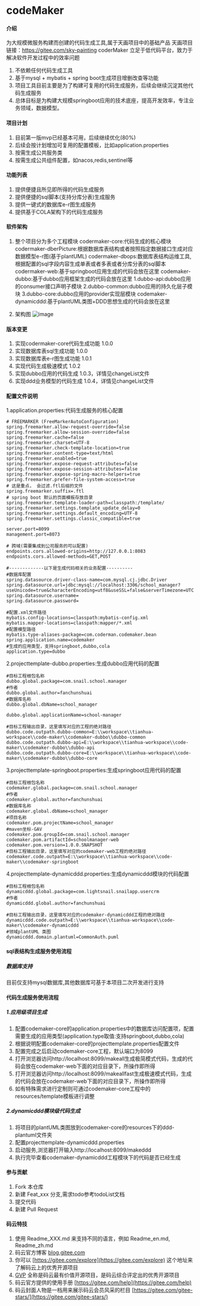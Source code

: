 # codeMaker


#### 介绍
为大规模微服务构建而创建的代码生成工具,属于天画项目中的基础产品
天画项目链接：https://gitee.com/sky-painting
coderMaker 立足于低代码平台，致力于解决软件开发过程中的效率问题
1.  不依赖任何代码生成工具
2.  基于mysql + mybatis + spring boot生成项目增删改查等功能
3.  项目工具目前主要是为了构建可复用的代码生成服务，后续会继续沉淀其他代码生成服务
4.  总体目标是为构建大规模springboot应用的技术底座，提高开发效率，专注业务领域，数据模型。

#### 项目计划
1.  目前第一版mvp已经基本可用，后续继续优化(80%)
2.  后续会按计划增加可复用的配置模板，比如application.properties
3.  按需生成公共服务类
4.  按需生成公共组件配置，如nacos,redis,sentinel等

#### 功能列表
1.  提供便捷且所见即所得的代码生成服务
2.  提供便捷的sql脚本(支持分库分表)生成服务
3.  提供一键式的数据库e-r图生成服务
4.  提供基于COLA架构下的代码生成服务
#### 软件架构
1.  整个项目分为多个工程模块
codermaker-core:代码生成的核心模块
codermaker-dberPicture:根据数据库表结构或者按照指定数据接口生成对应数据模型e-r图(基于plantUML)
codermaker-dbops:数据库表结构运维工具,根据配置的sql字段内容生成单表或者多表或者分库分表的sql脚本
codermaker-web:基于springboot应用生成的代码会放在这里
codemaker-dubbo:基于dubbo应用框架生成的代码会放在这里
  1.dubbo-api:dubbo应用的consumer接口声明子模块
  2.dubbo-common:dubbo应用的持久化层子模块
  3.dubbo-core:dubbo应用的provider实现层模块
codemaker-dynamicddd:基于plantUML类图+DDD思想生成的代码会放在这里

2.  架构图
![image](doc/img/天画-低代码平台(codeMaker).png) 

#### 版本变更

1.  实现codermaker-core代码生成功能 1.0.0
2.  实现数据库表sql生成功能 1.0.0
3.  实现数据库表e-r图生成功能 1.0.1
4.  实现代码生成极速模式  1.0.2
5.  实现dubbo应用的代码生成  1.0.3，详情见changeList文件
6.  实现ddd业务模型的代码生成  1.0.4，详情见changeList文件

####  配置文件说明
1.application.properties:代码生成服务的核心配置
```
# FREEMARKER (FreeMarkerAutoConfiguration)
spring.freemarker.allow-request-override=false
spring.freemarker.allow-session-override=false
spring.freemarker.cache=false
spring.freemarker.charset=UTF-8
spring.freemarker.check-template-location=true
spring.freemarker.content-type=text/html
spring.freemarker.enabled=true
spring.freemarker.expose-request-attributes=false
spring.freemarker.expose-session-attributes=false
spring.freemarker.expose-spring-macro-helpers=true
spring.freemarker.prefer-file-system-access=true
# 这是重点， 会过滤.ftl后缀的文件
spring.freemarker.suffix=.ftl
# spring boot 默认的页面模板存放目录
spring.freemarker.template-loader-path=classpath:/template/
spring.freemarker.settings.template_update_delay=0
spring.freemarker.settings.default_encoding=UTF-8
spring.freemarker.settings.classic_compatible=true

server.port=8099
management.port=8073

# 跨域(需要集成到公司服务的可以配置)
endpoints.cors.allowed-origins=http://127.0.0.1:8083
endpoints.cors.allowed-methods=GET,POST

#-------------以下是生成代码相关的业务配置----------
#数据库配置
spring.datasource.driver-class-name=com.mysql.cj.jdbc.Driver
spring.datasource.url=jdbc:mysql://localhost:3306/school_manager?useUnicode=true&characterEncoding=utf8&useSSL=false&serverTimezone=UTC
spring.datasource.username=
spring.datasource.password=

#配置.xml文件路径
mybatis.config-locations=classpath:mybatis-config.xml
mybatis.mapper-locations=classpath:mapper/*.xml
#配置模型路径
mybatis.type-aliases-package=com.coderman.codemaker.bean
spring.application.name=codemaker
#生成的应用类型，支持springboot,dubbo,cola
application.type=dubbo

```
2.projecttemplate-dubbo.properties:生成dubbo应用代码的配置
```
#目标工程根包名称
dubbo.global.package=com.snail.school.manager
#作者
dubbo.global.author=fanchunshuai
#数据库名称
dubbo.global.dbName=school_manager

dubbo.global.applicationName=school-manager

#目标工程输出目录，这里填写对应的工程的绝对路径
dubbo.code.outpath.dubbo-common=E:\\workspace\\tianhua-workspace\\code-maker\\codemaker-dubbo\\dubbo-common
dubbo.code.outpath.dubbo-api=E:\\workspace\\tianhua-workspace\\code-maker\\codemaker-dubbo\\dubbo-api
dubbo.code.outpath.dubbo-core=E:\\workspace\\tianhua-workspace\\code-maker\\codemaker-dubbo\\dubbo-core
```
3.projecttemplate-springboot.properties:生成springboot应用代码的配置
```
#目标工程根包名称
codemaker.global.package=com.snail.school.manager
#作者
codemaker.global.author=fanchunshuai
#数据库名称
codemaker.global.dbName=school_manager
#项目名称
codemaker.pom.projectName=school_manager
#maven坐标-GAV
codemaker.pom.groupId=com.snail.school.manager
codemaker.pom.artifactId=schoolmanager-web
codemaker.pom.version=1.0.0.SNAPSHOT
#目标工程输出目录，这里填写对应的codemaker-web工程的绝对路径
codemaker.code.outpath=E:\\workspace\\tianhua-workspace\\code-maker\\codemaker-springboot
```
4.projecttemplate-dynamicddd.properties:生成dynamicddd模块的代码配置

```
#目标工程根包名称
dynamicddd.global.package=com.lightsnail.snailapp.usercrm
#作者
dynamicddd.global.author=fanchunshuai

#目标工程输出目录，这里填写对应的codemaker-dynamicddd工程的绝对路径
dynamicddd.code.outpath=E:\\workspace\\tianhua-workspace\\code-maker\\codemaker-dynamicddd
#领域plantUML 类图
dynamicddd.domain.plantuml=CommonAuth.puml
```

#### sql表结构生成服务使用流程
##### 数据库支持
目前仅支持mysql数据库,其他数据库可基于本项目二次开发进行支持

#### 代码生成服务使用流程
##### 1.应用级项目生成
1.  配置codemaker-core的application.properties中的数据库访问配置项，配置需要生成的应用类型(application.type取值:支持springboot,dubbo,cola)
2.  根据说明配置codemaker-core的projecttemplate.properties配置文件
3.  配置完成之后启动codemaker-core工程，默认端口为8099
4.  打开浏览器访问http://localhost:8099/makeall生成极简模式代码，生成的代码会放在codemaker-web下面的对应目录下，所操作即所得
5.  打开浏览器访问http://localhost:8099/makeallfast生成极速模式代码，生成的代码会放在codemaker-web下面的对应目录下，所操作即所得
6.  如有特殊需求进行定制则可通过codemaker-core工程中的resources/template模板进行调整
##### 2.dynamicddd模块级代码生成
1. 将项目的plantUML类图放到codemaker-core的resources下的ddd-plantuml文件夹
2. 配置projecttemplate-dynamicddd.properties
3. 启动服务,浏览器打开输入http://localhost:8099/makeddd
4. 执行完毕查看codemaker-dynamicddd工程模块下的代码是否已经生成
#### 参与贡献

1.  Fork 本仓库
2.  新建 Feat_xxx 分支,需求todo参考todoList文档
3.  提交代码
4.  新建 Pull Request


#### 码云特技

1.  使用 Readme\_XXX.md 来支持不同的语言，例如 Readme\_en.md, Readme\_zh.md
2.  码云官方博客 [blog.gitee.com](https://blog.gitee.com)
3.  你可以 [https://gitee.com/explore](https://gitee.com/explore) 这个地址来了解码云上的优秀开源项目
4.  [GVP](https://gitee.com/gvp) 全称是码云最有价值开源项目，是码云综合评定出的优秀开源项目
5.  码云官方提供的使用手册 [https://gitee.com/help](https://gitee.com/help)
6.  码云封面人物是一档用来展示码云会员风采的栏目 [https://gitee.com/gitee-stars/](https://gitee.com/gitee-stars/)